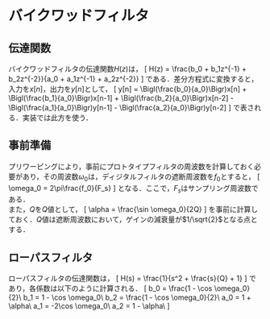 # バイクワッドフィルタ
## 伝達関数
バイクワッドフィルタの伝達関数$H(z)$は，
\[
    H(z) = \frac{b_0 + b_1z^{-1} + b_2z^{-2}}{a_0 + a_1z^{-1} + a_2z^{-2}}
\]
である．差分方程式に変換すると，入力を$x[n]$，出力を$y[n]$として，
\[
    y[n] = \Bigl(\frac{b_0}{a_0}\Bigr)x[n] + \Bigl(\frac{b_1}{a_0}\Bigr)x[n-1] + \Bigl(\frac{b_2}{a_0}\Bigr)x[n-2] - \Bigl(\frac{a_1}{a_0}\Bigr)y[n-1] - \Bigl(\frac{a_2}{a_0}\Bigr)y[n-2]
\]
で表される．実装では此方を使う．

## 事前準備
プリワーピングにより，事前にプロトタイプフィルタの周波数を計算しておく必要があり，その周波数$\omega_0$は，ディジタルフィルタの遮断周波数を$f_0$とすると，
\[
    \omega_0 = 2\pi\frac{f_0}{F_s}
\]
となる．ここで，$F_s$はサンプリング周波数である．\
また，$Q$を$Q$値として，
\[
    \alpha = \frac{\sin \omega_0}{2Q}
\]
を事前に計算しておく．$Q$値は遮断周波数において，ゲインの減衰量が$1/\sqrt{2}$となる点とする．

## ローパスフィルタ
ローパスフィルタの伝達関数は，
\[
    H(s) = \frac{1}{s^2 + \frac{s}{Q} + 1}
\]
であり，各係数は以下のように計算される．
\[
    b_0 = \frac{1 - \cos \omega_0}{2}\\
    b_1 = 1 - \cos \omega_0\\
    b_2 = \frac{1 - \cos \omega_0}{2}\\
    a_0 = 1 + \alpha\\
    a_1 = -2\cos \omega_0\\
    a_2 = 1 - \alpha\\
\]
 
